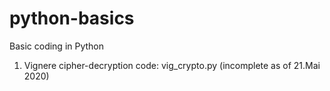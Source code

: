 # python-basics
Basic coding in Python
1. Vignere cipher-decryption code: vig_crypto.py (incomplete as of 21.Mai 2020)
